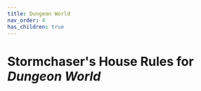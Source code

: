 ```yaml
---
title: Dungeon World
nav_order: 4
has_children: true
---
```


# Stormchaser's House Rules for *Dungeon World*
